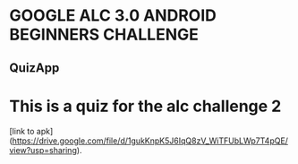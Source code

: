 # GOOGLE ALC 3.0 ANDROID BEGINNERS CHALLENGE

## QuizApp

# This is a quiz for the alc challenge 2

[link to apk] (https://drive.google.com/file/d/1gukKnpK5J6IqQ8zV_WiTFUbLWp7T4pQE/view?usp=sharing).

